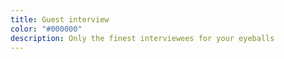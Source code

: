 ```yaml
---
title: Guest interview
color: "#000000"
description: Only the finest interviewees for your eyeballs
---
```

